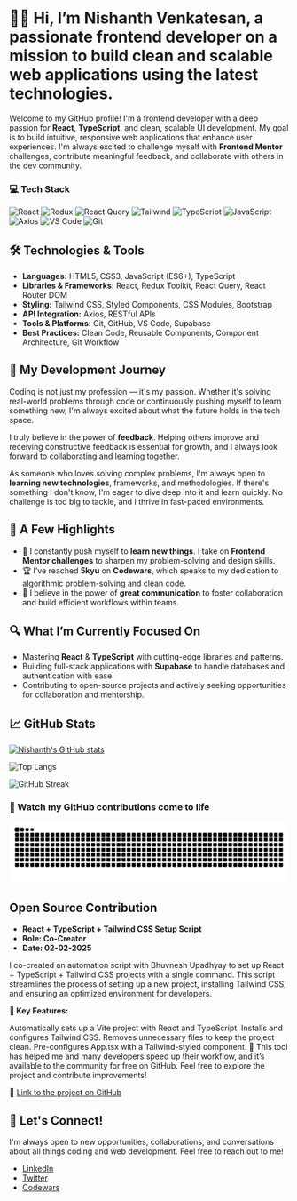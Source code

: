 # 👨‍💻 Hi, I’m Nishanth Venkatesan, a passionate frontend developer on a mission to build clean and scalable web applications using the latest technologies.

Welcome to my GitHub profile! I'm a frontend developer with a deep passion for **React**, **TypeScript**, and clean, scalable UI development. My goal is to build intuitive, responsive web applications that enhance user experiences. I'm always excited to challenge myself with **Frontend Mentor** challenges, contribute meaningful feedback, and collaborate with others in the dev community. 

### 💻 Tech Stack

![React](https://img.shields.io/badge/-React-61DAFB?logo=react&logoColor=white&style=for-the-badge)
![Redux](https://img.shields.io/badge/-Redux-764ABC?logo=redux&logoColor=white&style=for-the-badge)
![React Query](https://img.shields.io/badge/-React%20Query-FF4154?logo=reactquery&logoColor=white&style=for-the-badge)
![Tailwind](https://img.shields.io/badge/-Tailwind-38B2AC?logo=tailwindcss&logoColor=white&style=for-the-badge)
![TypeScript](https://img.shields.io/badge/-TypeScript-3178C6?logo=typescript&logoColor=white&style=for-the-badge)
![JavaScript](https://img.shields.io/badge/-JavaScript-F7DF1E?logo=javascript&logoColor=black&style=for-the-badge)
![Axios](https://img.shields.io/badge/-Axios-5A29E4?logo=axios&logoColor=white&style=for-the-badge)
![VS Code](https://img.shields.io/badge/-VS%20Code-007ACC?logo=visualstudiocode&logoColor=white&style=for-the-badge)
![Git](https://img.shields.io/badge/-Git-F05032?logo=git&logoColor=white&style=for-the-badge)



## 🛠️ Technologies & Tools

- **Languages:** HTML5, CSS3, JavaScript (ES6+), TypeScript  
- **Libraries & Frameworks:** React, Redux Toolkit, React Query, React Router DOM  
- **Styling:** Tailwind CSS, Styled Components, CSS Modules, Bootstrap  
- **API Integration:** Axios, RESTful APIs  
- **Tools & Platforms:** Git, GitHub, VS Code, Supabase  
- **Best Practices:** Clean Code, Reusable Components, Component Architecture, Git Workflow

## 🚀 My Development Journey

Coding is not just my profession — it's my passion. Whether it's solving real-world problems through code or continuously pushing myself to learn something new, I'm always excited about what the future holds in the tech space. 

I truly believe in the power of **feedback**. Helping others improve and receiving constructive feedback is essential for growth, and I always look forward to collaborating and learning together. 

As someone who loves solving complex problems, I'm always open to **learning new technologies**, frameworks, and methodologies. If there's something I don't know, I'm eager to dive deep into it and learn quickly. No challenge is too big to tackle, and I thrive in fast-paced environments.

## 🧠 A Few Highlights

- 🌱 I constantly push myself to **learn new things**. I take on **Frontend Mentor challenges** to sharpen my problem-solving and design skills.
- 🏆 I’ve reached **5kyu** on **Codewars**, which speaks to my dedication to algorithmic problem-solving and clean code.
- 💬 I believe in the power of **great communication** to foster collaboration and build efficient workflows within teams.
  
## 🔍 What I’m Currently Focused On

- Mastering **React** & **TypeScript** with cutting-edge libraries and patterns.
- Building full-stack applications with **Supabase** to handle databases and authentication with ease.
- Contributing to open-source projects and actively seeking opportunities for collaboration and mentorship.

## 📈 GitHub Stats

[![Nishanth's GitHub stats](https://github-readme-stats.vercel.app/api?username=nishanth1596)](https://github.com/nishanth1596/github-readme-stats)

![Top Langs](https://github-readme-stats.vercel.app/api/top-langs/?username=nishanth1596&layout=compact)

![GitHub Streak](https://github-readme-streak-stats.herokuapp.com/?user=nishanth1596&theme=radical)

### 🐍 Watch my GitHub contributions come to life
<picture>
  <source media="(prefers-color-scheme: dark)" srcset="https://raw.githubusercontent.com/nishanth1596/nishanth1596/output/github-contribution-grid-snake-dark.svg" />
  <source media="(prefers-color-scheme: light)" srcset="https://raw.githubusercontent.com/nishanth1596/nishanth1596/output/github-contribution-grid-snake.svg" />
  <img alt="GitHub Contribution Snake" src="https://raw.githubusercontent.com/nishanth1596/nishanth1596/output/github-contribution-grid-snake.svg" />
</picture>

## Open Source Contribution
- **React + TypeScript + Tailwind CSS Setup Script**
- **Role: Co-Creator**
- **Date: 02-02-2025**

I co-created an automation script with Bhuvnesh Upadhyay to set up React + TypeScript + Tailwind CSS projects with a single command. This script streamlines the process of setting up a new project, installing Tailwind CSS, and ensuring an optimized environment for developers.

**🚀 Key Features:**

Automatically sets up a Vite project with React and TypeScript.
Installs and configures Tailwind CSS.
Removes unnecessary files to keep the project clean.
Pre-configures App.tsx with a Tailwind-styled component.
🎉 This tool has helped me and many developers speed up their workflow, and it’s available to the community for free on GitHub. Feel free to explore the project and contribute improvements!

🔗 [Link to the project on GitHub](https://github.com/bhuvi819381/Script)


## 🤝 Let's Connect!

I'm always open to new opportunities, collaborations, and conversations about all things coding and web development. Feel free to reach out to me!

- [LinkedIn](https://www.linkedin.com/in/nishanth-venkatesan-279b7a107/)
- [Twitter](https://x.com/nishanth1596)
- [Codewars](https://www.codewars.com/users/nishanth1596)
